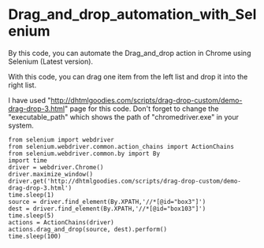 # Drag_and_drop_automation_with_Selenium
By this code, you can automate the Drag_and_drop action in Chrome using Selenium (Latest version).

With this code, you can drag one item from the left list and drop it into the right list.

I have used "http://dhtmlgoodies.com/scripts/drag-drop-custom/demo-drag-drop-3.html" page for this code. Don't forget to change the "executable_path" which shows the path of "chromedriver.exe" in your system.


    from selenium import webdriver
    from selenium.webdriver.common.action_chains import ActionChains
    from selenium.webdriver.common.by import By
    import time
    driver = webdriver.Chrome()
    driver.maximize_window()
    driver.get('http://dhtmlgoodies.com/scripts/drag-drop-custom/demo-drag-drop-3.html')
    time.sleep(1)
    source = driver.find_element(By.XPATH,'//*[@id="box3"]')
    dest = driver.find_element(By.XPATH,'//*[@id="box103"]')
    time.sleep(5)
    actions = ActionChains(driver)
    actions.drag_and_drop(source, dest).perform()
    time.sleep(100)

